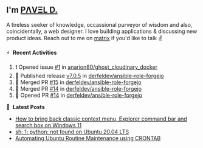 ## I'm [PΛVΞL D.][homepage]

A tireless seeker of knowledge, occassional purveyor of wisdom and also, coincidentally, a web designer. I love building applications & discussing new product ideas. Reach out to me on [matrix][matrixto] if you'd like to talk ✌️


[homepage]: https://l.dimov.xyz/page?ref=github.com
[matrixto]: https://l.dimov.xyz/matrix?ref=github.com
[github]: https://l.dimov.xyz/github?ref=github.com

:zap: &nbsp;**Recent Activities**
  
<!--START_SECTION:activity-->
1. ❗ Opened issue [#1](https://github.com/anarion80/ghost_cloudinary_docker/issues/1) in [anarion80/ghost_cloudinary_docker](https://github.com/anarion80/ghost_cloudinary_docker)
2. 🚀 Published release [v7.0.5](https://github.com/derfeldev/ansible-role-forgejo/releases/tag/v7.0.5) in [derfeldev/ansible-role-forgejo](https://github.com/derfeldev/ansible-role-forgejo)
3. 🎉 Merged PR [#15](https://github.com/derfeldev/ansible-role-forgejo/pull/15) in [derfeldev/ansible-role-forgejo](https://github.com/derfeldev/ansible-role-forgejo)
4. 🎉 Merged PR [#14](https://github.com/derfeldev/ansible-role-forgejo/pull/14) in [derfeldev/ansible-role-forgejo](https://github.com/derfeldev/ansible-role-forgejo)
5. 💪 Opened PR [#14](https://github.com/derfeldev/ansible-role-forgejo/pull/14) in [derfeldev/ansible-role-forgejo](https://github.com/derfeldev/ansible-role-forgejo)
<!--END_SECTION:activity-->

📑 &nbsp;**Latest Posts**

<!-- DIMOV-POST-LIST:START -->
- [How to bring back classic context menu, Explorer command bar and search box on Windows 11](https://www.dimov.xyz/how-to-bring-back-classic-context-menu-explorer-command-bar-and-search-box-on-windows-11/)
- [sh: 1: python: not found on Ubuntu 20.04 LTS](https://www.dimov.xyz/sh-1-python-not-found/)
- [Automating Ubuntu Routine Maintenance using CRONTAB](https://www.dimov.xyz/automating-ubuntu-routine-maintenance-using-crontab/)
<!-- DIMOV-POST-LIST:END -->
